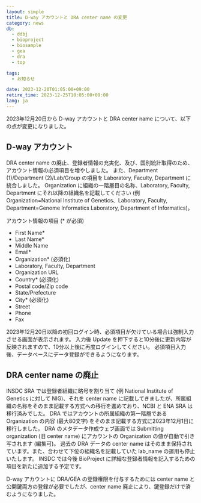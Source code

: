 ```yaml
---
layout: simple
title: D-way アカウントと DRA center name の変更
category: news
db:
  - ddbj
  - bioproject
  - biosample
  - gea
  - dra
  - top

tags:
  - お知らせ

date: 2023-12-20T01:05:00+09:00
retire_time: 2023-12-25T10:05:00+09:00
lang: ja
---
```


2023年12月20日から D-way アカウントと DRA center name について、以下の点が変更になりました。

## D-way アカウント

DRA center name の廃止、登録者情報の充実化、及び、国別統計取得のため、アカウント情報の必須項目を増やしました。
また、Department (1)/Department (2)/Lab/Group の項目を Laboratory, Faculty, Department に統合しました。
Organization に組織の一階層目の名称、Laboratory, Faculty, Department にそれ以降の組織名を記載してください (例 Organization=National Institute of Genetics、Laboratory, Faculty, Department=Genome Informatics Laboratory, Department of Informatics)。

アカウント情報の項目 (* が必須)

* First Name*
* Last Name*
* Middle Name
* Email*
* Organization*	(必須化)
* Laboratory, Faculty, Department
* Organization URL
* Country* (必須化)
* Postal code/Zip code
* State/Prefecture
* City* (必須化)
* Street
* Phone
* Fax

2023年12月20日以降の初回ログイン時、必須項目が欠けている場合は強制入力させる画面が表示されます。
入力後 Update を押下すると10分後に更新内容が反映されますので、10分以上後に再度ログインしてください。
必須項目入力後、データベースにデータ登録ができるようになります。

## DRA center name の廃止

INSDC SRA では登録者組織に略号を割り当て (例 National Institute of Genetics に対して NIG)、それを center name に記載してきましたが、所属組織の名称をそのまま記載する方式への移行を進めており、NCBI と ENA SRA は移行済みでした。
DRA ではアカウントの所属組織の第一階層である Organization の内容 (最大80文字) をそのまま記載する方式に2023年12月1日に移行しました。
DRA のメタデータ作成ウェブ画面では Submitting organization (旧 center name) にアカウントの Organization の値が自動で引き写されます (編集可)。
過去の DRA データの center name はそのまま保持されています。また、合わせて下位の組織名を記載していた lab_name の運用も停止いたします。
INSDC では今後 BioProject に詳細な登録者情報を記入するための項目を新たに追加する予定です。

D-way アカウントに DRA/GEA の登録権限を付与するためには center name と公開鍵両方の登録が必要でしたが、center name 廃止により、鍵登録だけで済むようになりました。